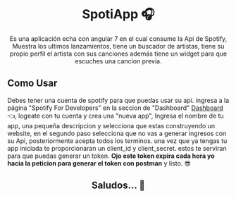 <h1 align="center">
SpotiApp 🎧
</h1>
<p align="center">Es una aplicación echa con angular 7 en el cual consume la Api de Spotify, Muestra los ultimos lanzamientos, tiene un buscador de artistas, tiene su propio perfil el artista con sus canciones además tiene un widget para que escuches una cancion previa.</p>

## Como Usar
Debes tener una cuenta de spotify para que puedas usar su api.
ingresa a la página "Spotify For Developers" en la seccion de "Dashboard" <a href="https://developer.spotify.com/dashboard/">Dashboard</a> 👈, logeate con tu cuenta y crea una "nueva app", Ingresa el nombre de tu app, una pequeña descripcion y selecciona que estas construyendo un website, en el segundo paso selecciona que no vas a generar ingresos con su Api, posteriormente acepta todos los terminos.
una vez que ya tengas tu app iniciada te proporcionaran un client_id y client_secret. estos te serviran para que puedas generar un token. **Ojo este token expira cada hora yo hacia la peticion para generar el token con postman** y listo. 😎

<h2 align="center">Saludos... 🤟 </h2>
